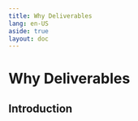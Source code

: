 ```yaml
---
title: Why Deliverables
lang: en-US
aside: true
layout: doc
---
```


# Why Deliverables

## Introduction
